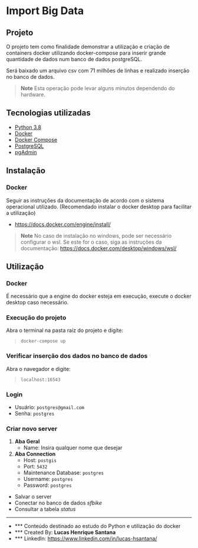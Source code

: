 # Import Big Data

## Projeto
O projeto tem como finalidade demonstrar a utilização e criação de containers docker utilizando docker-compose para inserir grande quantidade de dados num banco de dados postgreSQL.

Será baixado um arquivo csv com 71 milhões de linhas e realizado inserção no banco de dados.

> **Note**
> Esta operação pode levar alguns minutos dependendo do hardware.

## Tecnologias utilizadas
- [Python 3.8](https://www.python.org/)
- [Docker](https://www.docker.com/)
- [Docker Compose](https://docs.docker.com/compose/)
- [PostgreSQL](https://www.postgresql.org/)
- [pgAdmin](https://www.pgadmin.org/)

## Instalação
### Docker
Seguir as instruções da documentação de acordo com o sistema operacional utilizado. (Recomendado instalar o docker desktop para facilitar a utilização)
* https://docs.docker.com/engine/install/

> **Note**
> No caso de instalação no windows, pode ser necessário configurar o wsl. Se este for o caso, siga as instruções da documentação: https://docs.docker.com/desktop/windows/wsl/ 

## Utilização
### **Docker**
É necessário que a engine do docker esteja em execução, execute o docker desktop caso necessário.

### **Execução do projeto**
Abra o terminal na pasta raíz do projeto e digite:
>  `docker-compose up`

### **Verificar inserção dos dados no banco de dados**
Abra o navegador e digite:
> `localhost:16543`

### **Login**
- Usuário: `postgres@gmail.com`
- Senha: `postgres`

### **Criar novo server**
1. **Aba Geral**
    - Name: Insira qualquer nome que desejar
2. **Aba Connection**
    - Host: `postgis`
    - Port: `5432`
    - Maintenance Database: `postgres`
    - Username: `postgres`
    - Password: `postgres`

- Salvar o server
- Conectar no banco de dados _sfbike_
- Consultar a tabela _status_

---

- *** Conteúdo destinado ao estudo do Python e utilização do docker
- *** Created By: **Lucas Henrique Santana**
- *** LinkedIn: https://www.linkedin.com/in/lucas-hsantana/
